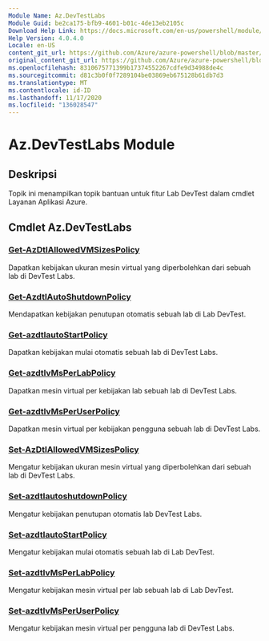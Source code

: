 ```yaml
---
Module Name: Az.DevTestLabs
Module Guid: be2ca175-bfb9-4601-b01c-4de13eb2105c
Download Help Link: https://docs.microsoft.com/en-us/powershell/module/az.devtestlabs
Help Version: 4.0.4.0
Locale: en-US
content_git_url: https://github.com/Azure/azure-powershell/blob/master/src/DevTestLabs/DevTestLabs/help/Az.DevTestLabs.md
original_content_git_url: https://github.com/Azure/azure-powershell/blob/master/src/DevTestLabs/DevTestLabs/help/Az.DevTestLabs.md
ms.openlocfilehash: 8310675771399b17374552267cdfe9d34988de4c
ms.sourcegitcommit: d81c3b0f0f7289104be03869eb675128b61db7d3
ms.translationtype: MT
ms.contentlocale: id-ID
ms.lasthandoff: 11/17/2020
ms.locfileid: "136028547"
---
```

# Az.DevTestLabs Module
## Deskripsi
Topik ini menampilkan topik bantuan untuk fitur Lab DevTest dalam cmdlet Layanan Aplikasi Azure.

## Cmdlet Az.DevTestLabs
### [Get-AzDtlAllowedVMSizesPolicy](Get-AzDtlAllowedVMSizesPolicy.md)
Dapatkan kebijakan ukuran mesin virtual yang diperbolehkan dari sebuah lab di DevTest Labs.

### [Get-AzdtlAutoShutdownPolicy](Get-AzDtlAutoShutdownPolicy.md)
Mendapatkan kebijakan penutupan otomatis sebuah lab di Lab DevTest.

### [Get-azdtlautoStartPolicy](Get-AzDtlAutoStartPolicy.md)
Dapatkan kebijakan mulai otomatis sebuah lab di DevTest Labs.

### [Get-azdtlvMsPerLabPolicy](Get-AzDtlVMsPerLabPolicy.md)
Dapatkan mesin virtual per kebijakan lab sebuah lab di DevTest Labs.

### [Get-azdtlvMsPerUserPolicy](Get-AzDtlVMsPerUserPolicy.md)
Dapatkan mesin virtual per kebijakan pengguna sebuah lab di DevTest Labs.

### [Set-AzDtlAllowedVMSizesPolicy](Set-AzDtlAllowedVMSizesPolicy.md)
Mengatur kebijakan ukuran mesin virtual yang diperbolehkan dari sebuah lab di DevTest Labs.

### [Set-azdtlautoshutdownPolicy](Set-AzDtlAutoShutdownPolicy.md)
Mengatur kebijakan penutupan otomatis lab DevTest Labs.

### [Set-azdtlautoStartPolicy](Set-AzDtlAutoStartPolicy.md)
Mengatur kebijakan mulai otomatis sebuah lab di Lab DevTest.

### [Set-azdtlvMsPerLabPolicy](Set-AzDtlVMsPerLabPolicy.md)
Mengatur kebijakan mesin virtual per lab sebuah lab di Lab DevTest.

### [Set-azdtlvMsPerUserPolicy](Set-AzDtlVMsPerUserPolicy.md)
Mengatur kebijakan mesin virtual per pengguna lab di DevTest Labs.

